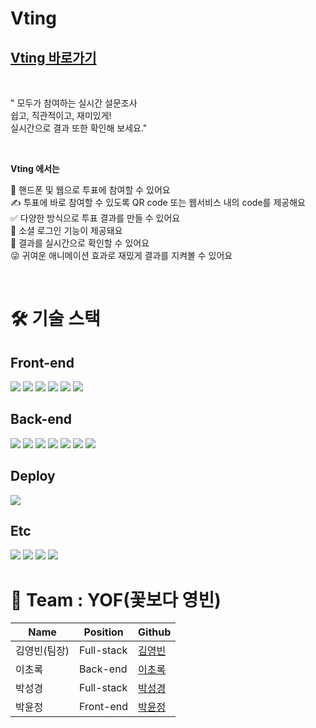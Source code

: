 # Vting

## [Vting 바로가기](https://github.com/codestates/vting)

<br/>

" 모두가 참여하는 실시간 설문조사 <br/>
쉽고, 직관적이고, 재미있게! <br/>
실시간으로 결과 또한 확인해 보세요."

<br/>

<b> Vting 에서는 </b>

📳 핸드폰 및 웹으로 투표에 참여할 수 있어요 <br/>
✍ 투표에 바로 참여할 수 있도록 QR code 또는 웹서비스 내의 code를 제공해요 <br/>
✅ 다양한 방식으로 투표 결과를 만들 수 있어요 <br/>
💬 소셜 로그인 기능이 제공돼요 <br/>
📶 결과를 실시간으로 확인할 수 있어요 <br/>
😜 귀여운 애니메이션 효과로 재밌게 결과를 지켜볼 수 있어요 <br/>

<br/>

# 🛠 기술 스택

## Front-end

<img src="https://img.shields.io/badge/react-764ABC?style=for-the-badge&logo=react&logoColor=black">

<img src="https://img.shields.io/badge/redux-61DAFB?style=for-the-badge&logo=redux&logoColor=black">

<img src="https://img.shields.io/badge/typescript-3178C6?style=for-the-badge&logo=typescript&logoColor=black">

<img src="https://img.shields.io/badge/React Router-CA4245?style=for-the-badge&logo=React Router&logoColor=white">

<img src="https://img.shields.io/badge/Axios-854195?style=for-the-badge&logo=Axios&logoColor=white">

<img src="https://img.shields.io/badge/styled-components-DB7093?style=for-the-badge&logo=styled-components&logoColor=white">

## Back-end

<img src="https://img.shields.io/badge/Node.js-339933?style=for-the-badge&logo=Node.js&logoColor=white">

<img src="https://img.shields.io/badge/Nodemon-76D04B?style=for-the-badge&logo=Nodemon&logoColor=white">

<img src="https://img.shields.io/badge/Express-000000?style=for-the-badge&logo=Express&logoColor=white">

<img src="https://img.shields.io/badge/typescript-3178C6?style=for-the-badge&logo=typescript&logoColor=black">

<img src="https://img.shields.io/badge/MongoDB-4DB33D?style=for-the-badge&logo=MongoDB&logoColor=white">

<img src="https://img.shields.io/badge/Axios-854195?style=for-the-badge&logo=Axios&logoColor=white">

<img src="https://img.shields.io/badge/JSON Web Tokens-000000?style=for-the-badge&logo=JSON Web Tokens&logoColor=white">

## Deploy

<img src="https://img.shields.io/badge/DEPLOY-AWS-%23232F3E?style=for-the-badge&logo=Amazon%20AWS" />

## Etc

<img src="https://img.shields.io/badge/Git-F05032?style=for-the-badge&logo=Git&logoColor=white">

<img src="https://img.shields.io/badge/github-181717?style=for-the-badge&logo=github&logoColor=white">

<img src="https://img.shields.io/badge/Notion-000000?style=for-the-badge&logo=Notion&logoColor=white">

<img src="https://img.shields.io/badge/Discord-5865F2?style=for-the-badge&logo=Discord&logoColor=white">

# 🥰 Team : YOF(꽃보다 영빈)

| Name         | Position  | Github                                     |
| ------------ | --------- | ------------------------------------------ |
| 김영빈(팀장) | Full-stack  | [김영빈](https://github.com/OverflowBIN)   |
| 이초록       | Back-end  | [이초록](https://github.com/2cho6)         |
| 박성경       | Full-stack | [박성경](https://github.com/biblepark)     |
| 박윤정       | Front-end | [박윤정](https://github.com/elinapark0818) |
